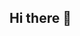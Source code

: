 ## Hi there 👋

<!--
**carontesoul/carontesoul** is a ✨ _special_ ✨ repository because its `README.md` (this file) appears on your GitHub profile.

Here are some ideas to get you started:

- 🔭 I’m currently working on Machine Learning and Algoritms
- 🌱 I’m currently learning Generative AI
- 👯 I’m looking to collaborate on Generative AI
- ⚡ Fun fact: ...I like play Empires and Puzzles
-->
